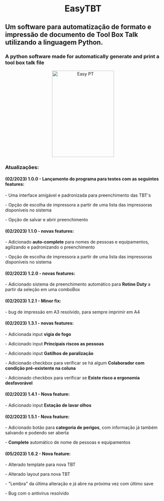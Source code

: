 <h1 align='center'> EasyTBT </h1>
<h2>Um software para automatização de formato e impressão de documento de Tool Box Talk utilizando a linguagem Python.</h2>
<h3>A python software made for automatically generate and print a tool box talk file</h3>

<div align="center">
  <img height="280" width="200" alt="Easy PT"  src="https://user-images.githubusercontent.com/102233091/220889833-67246f8f-6502-4292-82fd-a1f2cebb5366.PNG">
</div>

<h3>Atualizações:</h3>
<h4>(02/2023) 1.0.0 - Lançamento do programa para testes com as seguintes features:</h4>
   <p>  - Uma interface amigável e padronizada para preenchimento das TBT's </p>
   <p>  - Opção de escolha de impressora a partir de uma lista das impressoras disponíveis no sistema </p>
   <p>  - Opção de salvar e abrir preenchimento</p>
   
<h4>(02/2023) 1.1.0 - novas features:</h4>
   <p>  - Adicionado <b>auto-complete</b> para nomes de pessoas e equipamentos, agilizando e padronizando o preenchimento </p>
   <p>  - Opção de escolha de impressora a partir de uma lista das impressoras disponíveis no sistema </p>
   
<h4>(02/2023) 1.2.0 - novas features:</h4>
   <p>  - Adicionado sistema de preenchimento automático para <b>Rotine Duty</b> a partir da seleção em uma comboBox </p>
   
<h4>(02/2023) 1.2.1 - Minor fix:</h4>
   <p>  - bug de impressão em A3 resolvido, para sempre imprimir em A4 </p>
   
<h4>(02/2023) 1.3.1 - novas features:</h4>
   <p>  - Adicionada input <b>vigia de fogo</b></p>
   <p>  - Adicionado input <b>Principais riscos as pessoas</b></p>
   <p>  - Adicionado input <b>Gatilhos de paralização</b></p>
   <p>  - Adicionado checkbox para verificar se há algum <b>Colaborador com condição pré-existente na coluna</b></p>
   <p>  - Adicionado checkbox para verificar se <b>Existe risco a ergonomia desfavorável</b></p>
   
<h4>(02/2023) 1.4.1 - Nova feature:</h4>
   <p>  - Adicionado input <b>Estação de lavar olhos</b> </p>   
   
<h4>(02/2023) 1.5.1 - Nova feature:</h4>
   <p>  - Adicionado botão para <b>categoria de perigos</b>, com informação já também salvando e podendo ser aberta </p>
   <p>  - <b>Complete</b> automático de nome de pessoas e equipamentos </p>
   
<h4>(05/2023) 1.6.2 - Nova feature:</h4>
   <p>  - Alterado template para nova TBT </p>
   <p>  - Alterado layout para nova TBT </p>
   <p>  - "Lembra" da última alteração e já abre na próxima vez com último save</p>
   <p>  - Bug com o antivírus resolvido </p>
   
   
  
   
 

   


